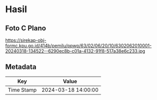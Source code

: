 # Hasil

## Foto C Plano

https://sirekap-obj-formc.kpu.go.id/414b/pemilu/ppwp/63/02/06/20/10/6302062010001-20240318-134522--6290ec8b-c01a-4132-91f8-517a38e6c233.jpg


## Metadata

| Key        | Value               |
| ---------- | ------------------- |
| Time Stamp | 2024-03-18 14:00:00 |



